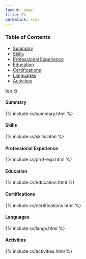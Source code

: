 ```yaml
---
layout: page
title: CV
permalink: /cv/
---
```


  <section class="cv-contents">
   <a id="top"></a>
   <h3>Table of Contents</h3>
   <ul>
   <li>
   <a href="#summary">Summary</a>
   </li>
   
   <li>
   <a href="#skills" target="_self">Skills</a>
   </li>
   <li>
   <a href="#pro" target="_self">Professional Experience</a>
   </li>
   <li>
   <a href="#education" target="_self">Education</a>
   </li>
   <li>
   <a href="#certs" target="_self">Certifications</a>
   </li>
   <li>
   <a href="#langs" target="_self">Languages</a>
   </li>
   <li>
   <a href="#activities" target="_self">Activities</a>
   </li>
   </ul>
  </section>

  <div class="to-top">
    <a href="#top">top ⇪</a>
  </div>
  
  <h4>Summary</h4>
  <section class="cv-section">
   <a id="summary"></a>
   {% include cv/summary.html %}	  
  </section>
  
  <h4>Skills</h4>
  <section class="cv-section">
   <a id="skills"></a>
   {% include cv/skills.html %}   
  </section>

  
  <h4>Professional Experience</h4>
  <section class="cv-section">
   <a id="pro"></a>
   {% include cv/prof-exp.html %}
  </section>
    
  <h4>Education</h4>
  <section class="cv-section">
   <a id="education"></a>  
   {% include cv/education.html %}
  </section>
  
  <h4>Certifications</h4>
  <section class="cv-section">
   <a id="certs"></a>  
   {% include cv/certifications.html %}
  </section>
  
  <h4>Languages</h4>
  <section class="cv-section">
   <a id="langs"></a>
   {% include cv/langs.html %}
  </section>

  <h4>Activities</h4>
  <section class="cv-section">
   <a id="activities"></a>
   {% include cv/activities.html %}
  </section>
